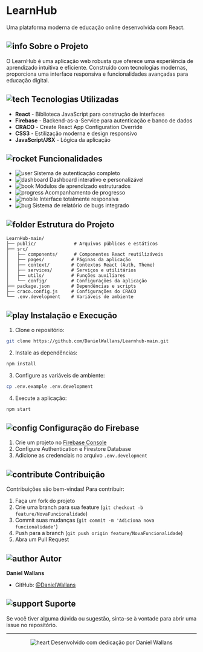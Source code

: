 # LearnHub

Uma plataforma moderna de educação online desenvolvida com React.

## <img src="https://img.icons8.com/fluency/24/000000/info.png" alt="info"/> Sobre o Projeto

O LearnHub é uma aplicação web robusta que oferece uma experiência de aprendizado intuitiva e eficiente. Construído com tecnologias modernas, proporciona uma interface responsiva e funcionalidades avançadas para educação digital.

## <img src="https://img.icons8.com/fluency/24/000000/technology.png" alt="tech"/> Tecnologias Utilizadas

- **React** - Biblioteca JavaScript para construção de interfaces
- **Firebase** - Backend-as-a-Service para autenticação e banco de dados
- **CRACO** - Create React App Configuration Override
- **CSS3** - Estilização moderna e design responsivo
- **JavaScript/JSX** - Lógica da aplicação

## <img src="https://img.icons8.com/fluency/24/000000/rocket.png" alt="rocket"/> Funcionalidades

- <img src="https://img.icons8.com/fluency/16/000000/user.png" alt="user"/> Sistema de autenticação completo
- <img src="https://img.icons8.com/fluency/16/000000/dashboard.png" alt="dashboard"/> Dashboard interativo e personalizável
- <img src="https://img.icons8.com/fluency/16/000000/book.png" alt="book"/> Módulos de aprendizado estruturados
- <img src="https://img.icons8.com/fluency/16/000000/graph.png" alt="progress"/> Acompanhamento de progresso
- <img src="https://img.icons8.com/fluency/16/000000/mobile.png" alt="mobile"/> Interface totalmente responsiva
- <img src="https://img.icons8.com/fluency/16/000000/bug.png" alt="bug"/> Sistema de relatório de bugs integrado

## <img src="https://img.icons8.com/fluency/24/000000/folder-tree.png" alt="folder"/> Estrutura do Projeto

```
LearnHub-main/
├── public/              # Arquivos públicos e estáticos
├── src/
│   ├── components/      # Componentes React reutilizáveis
│   ├── pages/          # Páginas da aplicação
│   ├── context/        # Contextos React (Auth, Theme)
│   ├── services/       # Serviços e utilitários
│   ├── utils/          # Funções auxiliares
│   └── config/         # Configurações da aplicação
├── package.json        # Dependências e scripts
├── craco.config.js     # Configurações do CRACO
└── .env.development    # Variáveis de ambiente
```

## <img src="https://img.icons8.com/fluency/24/000000/play.png" alt="play"/> Instalação e Execução

1. Clone o repositório:
```bash
git clone https://github.com/DanielWallans/Learnhub-main.git
```

2. Instale as dependências:
```bash
npm install
```

3. Configure as variáveis de ambiente:
```bash
cp .env.example .env.development
```

4. Execute a aplicação:
```bash
npm start
```

## <img src="https://img.icons8.com/fluency/24/000000/settings.png" alt="config"/> Configuração do Firebase

1. Crie um projeto no [Firebase Console](https://console.firebase.google.com/)
2. Configure Authentication e Firestore Database
3. Adicione as credenciais no arquivo `.env.development`

## <img src="https://img.icons8.com/fluency/24/000000/handshake.png" alt="contribute"/> Contribuição

Contribuições são bem-vindas! Para contribuir:

1. Faça um fork do projeto
2. Crie uma branch para sua feature (`git checkout -b feature/NovaFuncionalidade`)
3. Commit suas mudanças (`git commit -m 'Adiciona nova funcionalidade'`)
4. Push para a branch (`git push origin feature/NovaFuncionalidade`)
5. Abra um Pull Request

## <img src="https://img.icons8.com/fluency/24/000000/developer.png" alt="author"/> Autor

**Daniel Wallans**
- GitHub: [@DanielWallans](https://github.com/DanielWallans)

## <img src="https://img.icons8.com/fluency/24/000000/support.png" alt="support"/> Suporte

Se você tiver alguma dúvida ou sugestão, sinta-se à vontade para abrir uma issue no repositório.

---

<div align="center">
  <img src="https://img.icons8.com/fluency/16/000000/heart.png" alt="heart"/> Desenvolvido com dedicação por Daniel Wallans
</div>